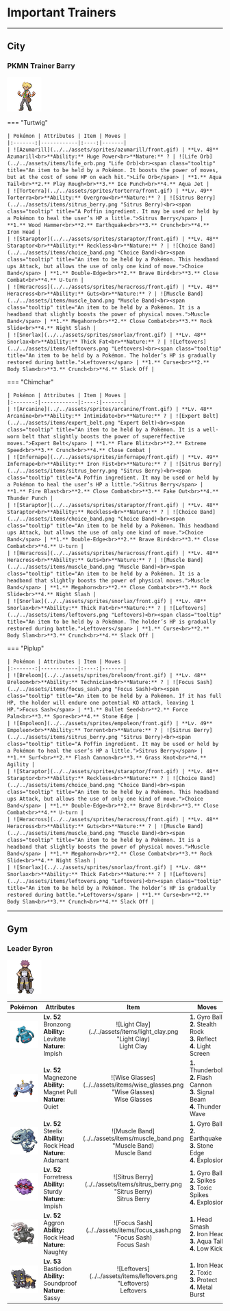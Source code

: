 # Important Trainers


---

## City

### PKMN Trainer Barry

![PKMN Trainer Barry](../../assets/important_trainers/barry.png)

=== "Turtwig"

	| Pokémon | Attributes | Item | Moves |
	|:-------:|------------|:----:|-------|
	| ![Azumarill](../../assets/sprites/azumarill/front.gif) | **Lv. 48** Azumarill<br>**Ability:** Huge Power<br>**Nature:** ? | ![Life Orb](../../assets/items/life_orb.png "Life Orb)<br><span class="tooltip" title="An item to be held by a Pokémon. It boosts the power of moves, but at the cost of some HP on each hit.">Life Orb</span> | **1.** Aqua Tail<br>**2.** Play Rough<br>**3.** Ice Punch<br>**4.** Aqua Jet |
	| ![Torterra](../../assets/sprites/torterra/front.gif) | **Lv. 49** Torterra<br>**Ability:** Overgrow<br>**Nature:** ? | ![Sitrus Berry](../../assets/items/sitrus_berry.png "Sitrus Berry)<br><span class="tooltip" title="A Poffin ingredient. It may be used or held by a Pokémon to heal the user’s HP a little.">Sitrus Berry</span> | **1.** Wood Hammer<br>**2.** Earthquake<br>**3.** Crunch<br>**4.** Iron Head |
	| ![Staraptor](../../assets/sprites/staraptor/front.gif) | **Lv. 48** Staraptor<br>**Ability:** Reckless<br>**Nature:** ? | ![Choice Band](../../assets/items/choice_band.png "Choice Band)<br><span class="tooltip" title="An item to be held by a Pokémon. This headband ups Attack, but allows the use of only one kind of move.">Choice Band</span> | **1.** Double-Edge<br>**2.** Brave Bird<br>**3.** Close Combat<br>**4.** U-turn |
	| ![Heracross](../../assets/sprites/heracross/front.gif) | **Lv. 48** Heracross<br>**Ability:** Guts<br>**Nature:** ? | ![Muscle Band](../../assets/items/muscle_band.png "Muscle Band)<br><span class="tooltip" title="An item to be held by a Pokémon. It is a headband that slightly boosts the power of physical moves.">Muscle Band</span> | **1.** Megahorn<br>**2.** Close Combat<br>**3.** Rock Slide<br>**4.** Night Slash |
	| ![Snorlax](../../assets/sprites/snorlax/front.gif) | **Lv. 48** Snorlax<br>**Ability:** Thick Fat<br>**Nature:** ? | ![Leftovers](../../assets/items/leftovers.png "Leftovers)<br><span class="tooltip" title="An item to be held by a Pokémon. The holder’s HP is gradually restored during battle.">Leftovers</span> | **1.** Curse<br>**2.** Body Slam<br>**3.** Crunch<br>**4.** Slack Off |
	
=== "Chimchar"

	| Pokémon | Attributes | Item | Moves |
	|:-------:|------------|:----:|-------|
	| ![Arcanine](../../assets/sprites/arcanine/front.gif) | **Lv. 48** Arcanine<br>**Ability:** Intimidate<br>**Nature:** ? | ![Expert Belt](../../assets/items/expert_belt.png "Expert Belt)<br><span class="tooltip" title="An item to be held by a Pokémon. It is a well-worn belt that slightly boosts the power of supereffective moves.">Expert Belt</span> | **1.** Flare Blitz<br>**2.** Extreme Speed<br>**3.** Crunch<br>**4.** Close Combat |
	| ![Infernape](../../assets/sprites/infernape/front.gif) | **Lv. 49** Infernape<br>**Ability:** Iron Fist<br>**Nature:** ? | ![Sitrus Berry](../../assets/items/sitrus_berry.png "Sitrus Berry)<br><span class="tooltip" title="A Poffin ingredient. It may be used or held by a Pokémon to heal the user’s HP a little.">Sitrus Berry</span> | **1.** Fire Blast<br>**2.** Close Combat<br>**3.** Fake Out<br>**4.** Thunder Punch |
	| ![Staraptor](../../assets/sprites/staraptor/front.gif) | **Lv. 48** Staraptor<br>**Ability:** Reckless<br>**Nature:** ? | ![Choice Band](../../assets/items/choice_band.png "Choice Band)<br><span class="tooltip" title="An item to be held by a Pokémon. This headband ups Attack, but allows the use of only one kind of move.">Choice Band</span> | **1.** Double-Edge<br>**2.** Brave Bird<br>**3.** Close Combat<br>**4.** U-turn |
	| ![Heracross](../../assets/sprites/heracross/front.gif) | **Lv. 48** Heracross<br>**Ability:** Guts<br>**Nature:** ? | ![Muscle Band](../../assets/items/muscle_band.png "Muscle Band)<br><span class="tooltip" title="An item to be held by a Pokémon. It is a headband that slightly boosts the power of physical moves.">Muscle Band</span> | **1.** Megahorn<br>**2.** Close Combat<br>**3.** Rock Slide<br>**4.** Night Slash |
	| ![Snorlax](../../assets/sprites/snorlax/front.gif) | **Lv. 48** Snorlax<br>**Ability:** Thick Fat<br>**Nature:** ? | ![Leftovers](../../assets/items/leftovers.png "Leftovers)<br><span class="tooltip" title="An item to be held by a Pokémon. The holder’s HP is gradually restored during battle.">Leftovers</span> | **1.** Curse<br>**2.** Body Slam<br>**3.** Crunch<br>**4.** Slack Off |
	
=== "Piplup"

	| Pokémon | Attributes | Item | Moves |
	|:-------:|------------|:----:|-------|
	| ![Breloom](../../assets/sprites/breloom/front.gif) | **Lv. 48** Breloom<br>**Ability:** Technician<br>**Nature:** ? | ![Focus Sash](../../assets/items/focus_sash.png "Focus Sash)<br><span class="tooltip" title="An item to be held by a Pokémon. If it has full HP, the holder will endure one potential KO attack, leaving 1 HP.">Focus Sash</span> | **1.** Bullet Seed<br>**2.** Force Palm<br>**3.** Spore<br>**4.** Stone Edge |
	| ![Empoleon](../../assets/sprites/empoleon/front.gif) | **Lv. 49** Empoleon<br>**Ability:** Torrent<br>**Nature:** ? | ![Sitrus Berry](../../assets/items/sitrus_berry.png "Sitrus Berry)<br><span class="tooltip" title="A Poffin ingredient. It may be used or held by a Pokémon to heal the user’s HP a little.">Sitrus Berry</span> | **1.** Surf<br>**2.** Flash Cannon<br>**3.** Grass Knot<br>**4.** Agility |
	| ![Staraptor](../../assets/sprites/staraptor/front.gif) | **Lv. 48** Staraptor<br>**Ability:** Reckless<br>**Nature:** ? | ![Choice Band](../../assets/items/choice_band.png "Choice Band)<br><span class="tooltip" title="An item to be held by a Pokémon. This headband ups Attack, but allows the use of only one kind of move.">Choice Band</span> | **1.** Double-Edge<br>**2.** Brave Bird<br>**3.** Close Combat<br>**4.** U-turn |
	| ![Heracross](../../assets/sprites/heracross/front.gif) | **Lv. 48** Heracross<br>**Ability:** Guts<br>**Nature:** ? | ![Muscle Band](../../assets/items/muscle_band.png "Muscle Band)<br><span class="tooltip" title="An item to be held by a Pokémon. It is a headband that slightly boosts the power of physical moves.">Muscle Band</span> | **1.** Megahorn<br>**2.** Close Combat<br>**3.** Rock Slide<br>**4.** Night Slash |
	| ![Snorlax](../../assets/sprites/snorlax/front.gif) | **Lv. 48** Snorlax<br>**Ability:** Thick Fat<br>**Nature:** ? | ![Leftovers](../../assets/items/leftovers.png "Leftovers)<br><span class="tooltip" title="An item to be held by a Pokémon. The holder’s HP is gradually restored during battle.">Leftovers</span> | **1.** Curse<br>**2.** Body Slam<br>**3.** Crunch<br>**4.** Slack Off |
	

---

## Gym

### Leader Byron

![Leader Byron](../../assets/important_trainers/byron.png)

| Pokémon | Attributes | Item | Moves |
|:-------:|------------|:----:|-------|
| ![Bronzong](../../assets/sprites/bronzong/front.gif) | **Lv. 52** Bronzong<br>**Ability:** Levitate<br>**Nature:** Impish | ![Light Clay](../../assets/items/light_clay.png "Light Clay)<br><span class="tooltip" title="A Pokémon hold item that extends the duration of barrier moves like Light Screen and Reflect used by the holder.">Light Clay</span> | **1.** Gyro Ball<br>**2.** Stealth Rock<br>**3.** Reflect<br>**4.** Light Screen |
| ![Magnezone](../../assets/sprites/magnezone/front.gif) | **Lv. 52** Magnezone<br>**Ability:** Magnet Pull<br>**Nature:** Quiet | ![Wise Glasses](../../assets/items/wise_glasses.png "Wise Glasses)<br><span class="tooltip" title="An item to be held by a Pokémon. It is a thick pair of glasses that slightly boosts the power of special moves.">Wise Glasses</span> | **1.** Thunderbolt<br>**2.** Flash Cannon<br>**3.** Signal Beam<br>**4.** Thunder Wave |
| ![Steelix](../../assets/sprites/steelix/front.gif) | **Lv. 52** Steelix<br>**Ability:** Rock Head<br>**Nature:** Adamant | ![Muscle Band](../../assets/items/muscle_band.png "Muscle Band)<br><span class="tooltip" title="An item to be held by a Pokémon. It is a headband that slightly boosts the power of physical moves.">Muscle Band</span> | **1.** Gyro Ball<br>**2.** Earthquake<br>**3.** Stone Edge<br>**4.** Explosion |
| ![Forretress](../../assets/sprites/forretress/front.gif) | **Lv. 52** Forretress<br>**Ability:** Sturdy<br>**Nature:** Impish | ![Sitrus Berry](../../assets/items/sitrus_berry.png "Sitrus Berry)<br><span class="tooltip" title="A Poffin ingredient. It may be used or held by a Pokémon to heal the user’s HP a little.">Sitrus Berry</span> | **1.** Gyro Ball<br>**2.** Spikes<br>**3.** Toxic Spikes<br>**4.** Explosion |
| ![Aggron](../../assets/sprites/aggron/front.gif) | **Lv. 52** Aggron<br>**Ability:** Rock Head<br>**Nature:** Naughty | ![Focus Sash](../../assets/items/focus_sash.png "Focus Sash)<br><span class="tooltip" title="An item to be held by a Pokémon. If it has full HP, the holder will endure one potential KO attack, leaving 1 HP.">Focus Sash</span> | **1.** Head Smash<br>**2.** Iron Head<br>**3.** Aqua Tail<br>**4.** Low Kick |
| ![Bastiodon](../../assets/sprites/bastiodon/front.gif) | **Lv. 53** Bastiodon<br>**Ability:** Soundproof<br>**Nature:** Sassy | ![Leftovers](../../assets/items/leftovers.png "Leftovers)<br><span class="tooltip" title="An item to be held by a Pokémon. The holder’s HP is gradually restored during battle.">Leftovers</span> | **1.** Iron Head<br>**2.** Toxic<br>**3.** Protect<br>**4.** Metal Burst |


